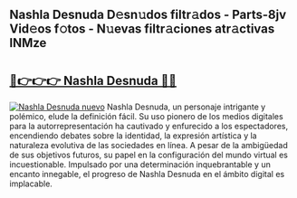 ## Nashla Desnuda D𝚎sn𝚞dos filtr𝚊dos - Parts-8jv Vid𝚎os f𝚘tos - N𝚞evas filtr𝚊ciones atr𝚊ctivas lNMze

# <h2><a href="http://mb9koy.tromn.icu/?c=Nashla+Desnuda">🔗👉👉👉 Nashla Desnuda 🔗🔗</a></h2>

[![Nashla Desnuda nuevo](https://i.imgur.com/pEAQMta.gif)](http://mb9koy.tromn.icu/?c=Nashla+Desnuda)
Nashla Desnuda, un personaje intrigante y polémico, elude la definición fácil. Su uso pionero de los medios digitales para la autorrepresentación ha cautivado y enfurecido a los espectadores, encendiendo debates sobre la identidad, la expresión artística y la naturaleza evolutiva de las sociedades en línea. A pesar de la ambigüedad de sus objetivos futuros, su papel en la configuración del mundo virtual es incuestionable. Impulsado por una determinación inquebrantable y un encanto innegable, el progreso de Nashla Desnuda en el ámbito digital es implacable.
